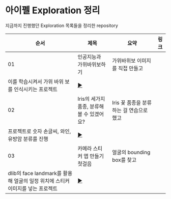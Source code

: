 # 아이펠 Exploration 정리
지금까지 진행했던 Exploration 목록들을 정리한 repository

순서 | 제목 | 요약 | 링크 
---|---|---|---|
01 | 인공지능과 가위바위보하기 | 가위바위보 이미지를 직접 만들고   
이를 학습시켜서 가위 바위 보를 인식시키는 프로젝트 | [▶](https://github.com/phthys/aiffel/blob/main/%5BE-01%5DRockScissorPaper.ipynb)
02 | Iris의 세가지 품종, 분류해볼 수 있겠어요? | Iris 꽃 품종을 분류하는 걸 연습으로 했고
   프로젝트로 숫자 손글씨, 와인, 유방암 분류를 진행 | [▶](https://github.com/phthys/aiffel/blob/main/%5BE-02%5DDigitsWineBreastCancer.ipynb)
03 | 카메라 스티커 앱 만들기 첫걸음 | 얼굴의 bounding box를 찾고
   dlib의 face landmark를 활용해 얼굴의 일정 위치에 스티커 이미지를 넣는 프로젝트 | [▶](https://github.com/phthys/aiffel/blob/main/%5BE-03%5DCameraFaceSticker.ipynb)

